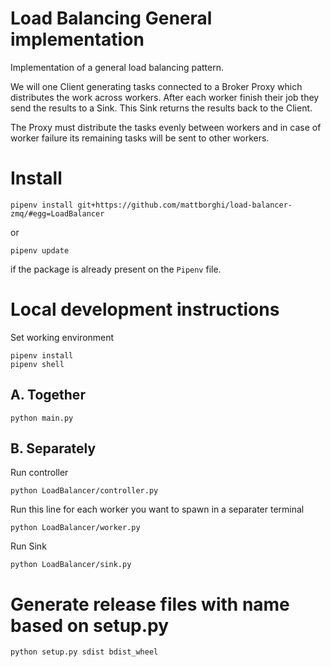# Load Balancing General implementation

Implementation of a general load balancing pattern.

We will one Client generating tasks connected to a Broker Proxy which distributes the work across workers. After each worker finish their job they send the results to a Sink. This Sink returns the results back to the Client.

The Proxy must distribute the tasks evenly between workers and in case of worker failure its remaining tasks will be sent to other workers.

# Install

```properties
pipenv install git+https://github.com/mattborghi/load-balancer-zmq/#egg=LoadBalancer
```

or 

```properties
pipenv update
```

if the package is already present on the `Pipenv` file.

# Local development instructions

Set working environment

```properties
pipenv install
pipenv shell
```

## A. Together

```properties
python main.py
```

## B. Separately

Run controller

```properties
python LoadBalancer/controller.py
```

Run this line for each worker you want to spawn in a separater terminal

```properties
python LoadBalancer/worker.py
```

Run Sink

```properties
python LoadBalancer/sink.py
```

# Generate release files with name based on setup.py

```properties
python setup.py sdist bdist_wheel
```
